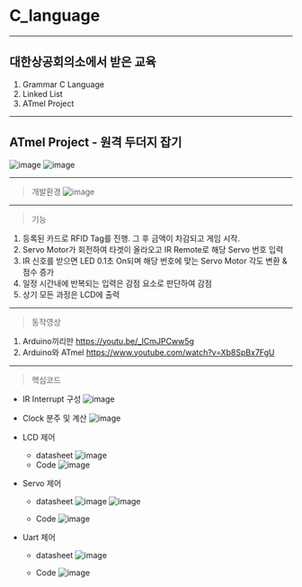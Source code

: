 # C_language
--------
## 대한상공회의소에서 받은 교육

1. Grammar C Language
2. Linked List
3. ATmel Project


---------
## ATmel Project - 원격 두더지 잡기
  ![image](https://user-images.githubusercontent.com/78605108/184518558-139186b5-2bf9-4263-8242-14d45b603887.png)
  ![image](https://user-images.githubusercontent.com/78605108/184518564-d6d56354-2d52-4e1c-a68b-eab9ff9bc13d.png)

-----------
> 개발환경
![image](https://user-images.githubusercontent.com/78605108/184518614-a9fe087e-eebf-48d1-94b8-be68c986e06e.png)

---------
> 기능

1. 등록된 카드로 RFID Tag를 진행. 그 후 금액이 차감되고 게임 시작.
2. Servo Motor가 회전하여 타겟이 올라오고 IR Remote로 해당 Servo 번호 입력
3. IR 신호를 받으면 LED  0.1초 On되며 해당 번호에 맞는 Servo Motor 각도 변환 & 점수 증가
4. 일정 시간내에 반복되는 입력은 감점 요소로 판단하여 감점
5. 상기 모든 과정은 LCD에 출력

---------------
> 동작영상
  1. Arduino끼리만
    https://youtu.be/_ICmJPCww5g
  2. Arduino와 ATmel
    https://www.youtube.com/watch?v=Xb8SpBx7FgU
  

------------
> 핵심코드
+ IR Interrupt 구성
  ![image](https://user-images.githubusercontent.com/78605108/184518499-1d7a1f7a-9808-4d42-b673-235a6ddd13ae.png)

+ Clock 분주 및 계산
  ![image](https://user-images.githubusercontent.com/78605108/184518507-e810b6ed-c093-46bf-ac2d-10c1c4583552.png)

+ LCD 제어
  + datasheet
    ![image](https://user-images.githubusercontent.com/78605108/184518518-cb48df77-7f16-438b-ab38-8d099dcd0221.png)
  + Code
    ![image](https://user-images.githubusercontent.com/78605108/184518527-0ad8f043-cd3b-4807-a8d5-1fa64bcb7075.png)


+ Servo 제어
  + datasheet
    ![image](https://user-images.githubusercontent.com/78605108/184518535-cddd32e2-b75a-4e44-ab03-aa0e474a72d1.png)
    ![image](https://user-images.githubusercontent.com/78605108/184518539-c15f5bb8-8e3e-4c63-85a5-7fbf08ecf6f4.png)

  + Code
    ![image](https://user-images.githubusercontent.com/78605108/184518547-6de501ff-3103-4382-8684-2e94e6820de8.png)

+ Uart 제어
  + datasheet
    ![image](https://user-images.githubusercontent.com/78605108/184518588-3a432ba5-9b07-4439-a54d-ccd76850a1ea.png)
  
  + Code
    ![image](https://user-images.githubusercontent.com/78605108/184518604-0d404e05-cbf9-4a2a-9155-30670a550e3b.png)

  


